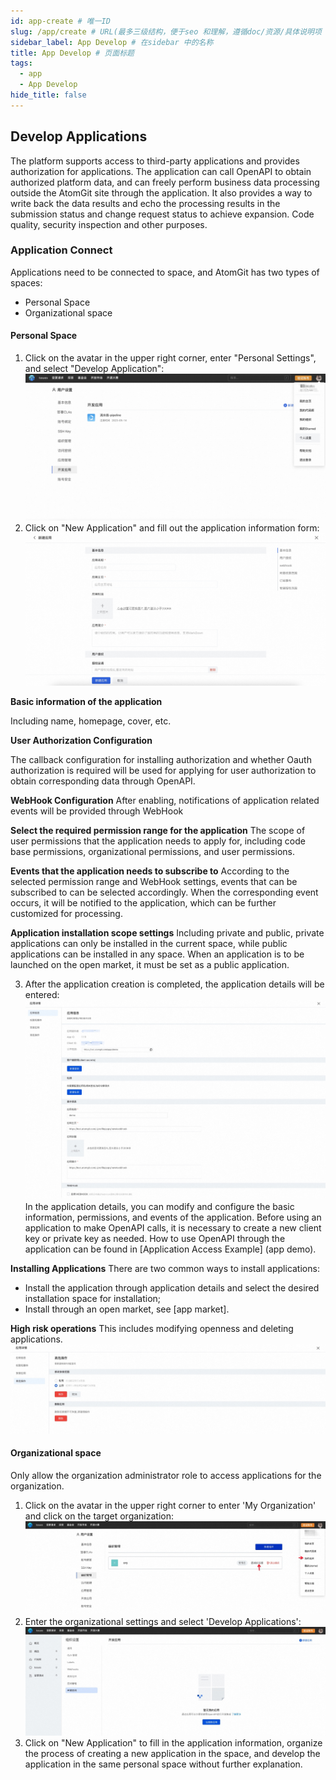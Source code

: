 ```yaml
---
id: app-create # 唯一ID
slug: /app/create # URL(最多三级结构，便于seo 和理解，遵循doc/资源/具体说明项 的原则)
sidebar_label: App Develop # 在sidebar 中的名称
title: App Develop # 页面标题
tags:
  - app
  - App Develop
hide_title: false
---
```


## Develop Applications

The platform supports access to third-party applications and provides authorization for applications. The application can call OpenAPI to obtain authorized platform data, and can freely perform business data processing outside the AtomGit site through the application. It also provides a way to write back the data results and echo the processing results in the submission status and change request status to achieve expansion. Code quality, security inspection and other purposes.

### Application Connect

Applications need to be connected to space, and AtomGit has two types of spaces:

- Personal Space
- Organizational space

#### Personal Space

1. Click on the avatar in the upper right corner, enter "Personal Settings", and select "Develop Application":
![](./img/01.jpg)
2. Click on "New Application" and fill out the application information form:
![](./img/02.jpg)

**Basic information of the application**

Including name, homepage, cover, etc.

**User Authorization Configuration**

The callback configuration for installing authorization and whether Oauth authorization is required will be used for applying for user authorization to obtain corresponding data through OpenAPI.

**WebHook Configuration**
After enabling, notifications of application related events will be provided through WebHook

**Select the required permission range for the application**
The scope of user permissions that the application needs to apply for, including code base permissions, organizational permissions, and user permissions.

**Events that the application needs to subscribe to**
According to the selected permission range and WebHook settings, events that can be subscribed to can be selected accordingly. When the corresponding event occurs, it will be notified to the application, which can be further customized for processing.

**Application installation scope settings**
Including private and public, private applications can only be installed in the current space, while public applications can be installed in any space. When an application is to be launched on the open market, it must be set as a public application.

3. After the application creation is completed, the application details will be entered:
![](./img/03.jpg)
In the application details, you can modify and configure the basic information, permissions, and events of the application.
Before using an application to make OpenAPI calls, it is necessary to create a new client key or private key as needed. How to use OpenAPI through the application can be found in [Application Access Example] (app demo).

**Installing Applications**
There are two common ways to install applications:

- Install the application through application details and select the desired installation space for installation;
- Install through an open market, see [app market].

**High risk operations**
This includes modifying openness and deleting applications.
![](./img/04.jpg)

#### Organizational space

Only allow the organization administrator role to access applications for the organization.

1. Click on the avatar in the upper right corner to enter 'My Organization' and click on the target organization:
![](./img/05.jpg)
2. Enter the organizational settings and select 'Develop Applications':
![](./img/06.jpg)
3. Click on "New Application" to fill in the application information, organize the process of creating a new application in the space, and develop the application in the same personal space without further explanation.

